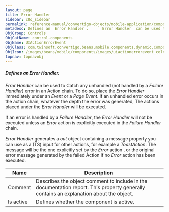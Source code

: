 ```yaml
---
layout: page
title: Error Handler
sidebar: c8o_sidebar
permalink: reference-manual/convertigo-objects/mobile-application/components/control-components/error-handler/
metadesc: Defines an  Error Handler .      Error Handler  can be used to Catch any unhandled (not handled by a  Failure Handler ) error in an Action chain. To d
ObjGroup: Controls
ObjCatName: control-components
ObjName: UIActionErrorEvent
ObjClass: com.twinsoft.convertigo.beans.mobile.components.dynamic.ComponentManager$3
ObjIcon: /images/beans/mobile/components/images/uiactionerrorevent_color_32x32.png
topnav: topnavobj
---
```

##### Defines an <i>Error Handler</i>. <br/>

   <i>Error Handler</i> can be used to Catch any unhandled (not handled by a <i>Failure Handler</i>) error in an Action chain. To do so, place the <i>Error Handler</i> immediately under an <i>Event</i> or a <i>Page Event</i>. If an unhandled error occurs in the action chain, whatever the depth the error was generated, The actions placed under the  <i>Error Handler</i> will be executed. <br /><br /> If an error is handled by a <i>Failure Handler</i>, the <i>Error Handler</i> will not be executed unless an <i>Error</i> action is explicitly executed in the <i>Failure Handler</i> chain.<br /><br /><i>Error Handler</i> generates a <i>out</i> object containing a message property you can use as a (TS) input for other actions, for example a <i>ToastAction</i>. The message will be the one explicitly set by the <i>Error</i> action , or the original error message generated by the failed Action if no <i>Error</i> action has been executed.

Name | Description 
--- | ---
Comment | Describes the object comment to include in the documentation report.  This property generally contains an explanation about the object. 
Is active | Defines whether the component is active. 

